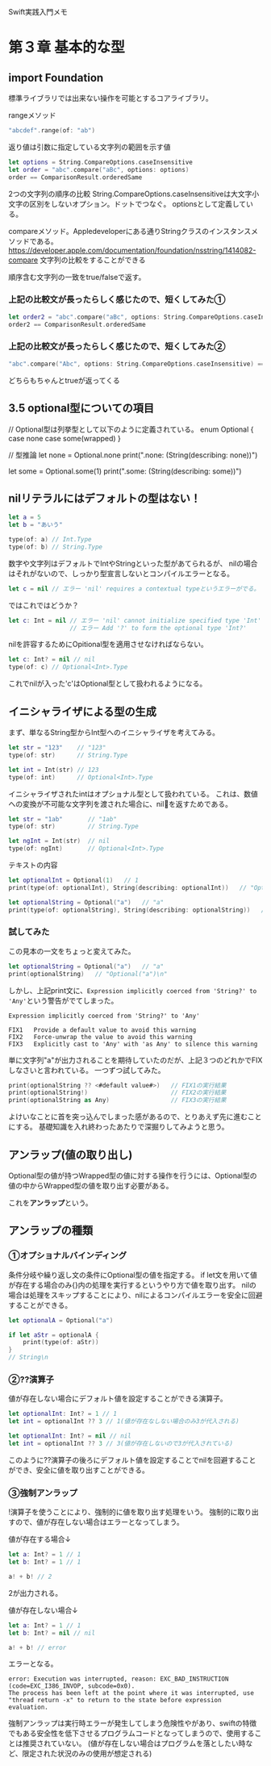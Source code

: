 Swift実践入門メモ
# 第３章 基本的な型

## import Foundation
標準ライブラリでは出来ない操作を可能とするコアライブラリ。

rangeメソッド
```swift
"abcdef".range(of: "ab")
```
返り値は引数に指定している文字列の範囲を示す値
```swift
let options = String.CompareOptions.caseInsensitive
let order = "abc".compare("aBc", options: options)
order == ComparisonResult.orderedSame
```
2つの文字列の順序の比較
String.CompareOptions.caseInsensitiveは大文字小文字の区別をしないオプション。ドットでつなぐ。
optionsとして定義している。

compareメソッド。Appledeveloperにある通りStringクラスのインスタンスメソッドである。
https://developer.apple.com/documentation/foundation/nsstring/1414082-compare
文字列の比較をすることができる

順序含む文字列の一致をtrue/falseで返す。


### 上記の比較文が長ったらしく感じたので、短くしてみた①
```swift
let order2 = "abc".compare("aBc", options: String.CompareOptions.caseInsensitive)
order2 == ComparisonResult.orderedSame
```
### 上記の比較文が長ったらしく感じたので、短くしてみた②
```swift
"abc".compare("Abc", options: String.CompareOptions.caseInsensitive) == ComparisonResult.orderedSame
```

どちらもちゃんとtrueが返ってくる



## 3.5 optional型についての項目

// Optional型は列挙型として以下のように定義されている。
enum Optional<wrapped> {
    case none
    case some(wrapped)
}

// 型推論
let none = Optional<Int>.none
print(".none: \(String(describing: none))")

let some = Optional<Int>.some(1)
print(".some: \(String(describing: some))")


## nilリテラルにはデフォルトの型はない！
```swift
let a = 5
let b = "あいう"

type(of: a) // Int.Type
type(of: b) // String.Type
```

数字や文字列はデフォルトでIntやStringといった型があてられるが、
nilの場合はそれがないので、しっかり型宣言しないとコンパイルエラーとなる。

```swift
let c = nil // エラー 'nil' requires a contextual typeというエラーがでる。
```

ではこれではどうか？

```swift
let c: Int = nil // エラー 'nil' cannot initialize specified type 'Int'
                 // エラー Add '?' to form the optional type 'Int?'
```
nilを許容するためにOpitional型を適用させなければならない。

```swift
let c: Int? = nil // nil
type(of: c) // Optional<Int>.Type
```

これでnilが入った'c'はOptional<Int>型として扱われるようになる。


## イニシャライザによる型の生成

まず、単なるString型からInt型へのイニシャライザを考えてみる。
```swift
let str = "123"    // "123"
type(of: str)      // String.Type

let int = Int(str) // 123
type(of: int)      // Optional<Int>.Type
```
イニシャライザされたintはオプショナル型として扱われている。
これは、数値への変換が不可能な文字列を渡された場合に、nilを返すためである。

```swift
let str = "1ab"       // "1ab"
type(of: str)         // String.Type

let ngInt = Int(str)  // nil
type(of: ngInt)       // Optional<Int>.Type
```

テキストの内容
```swift
let optionalInt = Optional(1)   // 1
print(type(of: optionalInt), String(describing: optionalInt))   // "Optional<Int> Optional(1)\n"

let optionalString = Optional("a")   // "a"
print(type(of: optionalString), String(describing: optionalString))   // "Optional<String> Optional("a")\n"
```

### 試してみた
この見本の一文をちょっと変えてみた。
```swift
let optionalString = Optional("a")   // "a"
print(optionalString)   // "Optional("a")\n"
```

しかし、上記print文に、`Expression implicitly coerced from 'String?' to 'Any'`という警告がでてしまった。
```
Expression implicitly coerced from 'String?' to 'Any'

FIX1   Provide a default value to avoid this warning
FIX2   Force-unwrap the value to avoid this warning
FIX3   Explicitly cast to 'Any' with 'as Any' to silence this warning
```

単に文字列"a"が出力されることを期待していたのだが、上記３つのどれかでFIXしなさいと言われている。
一つずつ試してみた。
```swift
print(optionalString ?? <#default value#>)   // FIX1の実行結果
print(optionalString!)                       // FIX2の実行結果
print(optionalString as Any)                 // FIX3の実行結果
```

よけいなことに首を突っ込んでしまった感があるので、とりあえず先に進むことにする。
基礎知識を入れ終わったあたりで深掘りしてみようと思う。


## アンラップ(値の取り出し)
Optional<Wrapped>型の値が持つWrapped型の値に対する操作を行うには、Optional<Wrapped>型の値の中からWrapped型の値を取り出す必要がある。

これを**アンラップ**という。

## アンラップの種類
### ①オプショナルバインディング
条件分岐や繰り返し文の条件にOptional<Wrapped>型の値を指定する。
if let文を用いて値が存在する場合のみ{}内の処理を実行するというやり方で値を取り出す。
nilの場合は処理をスキップすることにより、nilによるコンパイルエラーを安全に回避することができる。

```swift
let optionalA = Optional("a")

if let aStr = optionalA {
    print(type(of: aStr))
}
// String\n
```

### ②??演算子
値が存在しない場合にデフォルト値を設定することができる演算子。

```swift
let optionalInt: Int? = 1 // 1
let int = optionalInt ?? 3 // 1(値が存在なしない場合のみ3が代入される)
```

```swift
let optionalInt: Int? = nil // nil
let int = optionalInt ?? 3 // 3(値が存在しないので3が代入されている)
```
このように??演算子の後ろにデフォルト値を設定することでnilを回避することができ、安全に値を取り出すことができる。


### ③強制アンラップ
!演算子を使うことにより、強制的に値を取り出す処理をいう。
強制的に取り出すので、値が存在しない場合はエラーとなってしまう。

値が存在する場合↓

```swift
let a: Int? = 1 // 1
let b: Int? = 1 // 1

a! + b! // 2
```

2が出力される。

値が存在しない場合↓
```swift
let a: Int? = 1 // 1
let b: Int? = nil // nil

a! + b! // error
```
エラーとなる。
```
error: Execution was interrupted, reason: EXC_BAD_INSTRUCTION 
(code=EXC_I386_INVOP, subcode=0x0).
The process has been left at the point where it was interrupted, use "thread return -x" to return to the state before expression evaluation.
```

強制アンラップは実行時エラーが発生してしまう危険性やがあり、swiftの特徴でもある安全性を低下させるプログラムコードとなってしまうので、使用することは推奨されていない。
(値が存在しない場合はプログラムを落としたい時など、限定された状況のみの使用が想定される)
